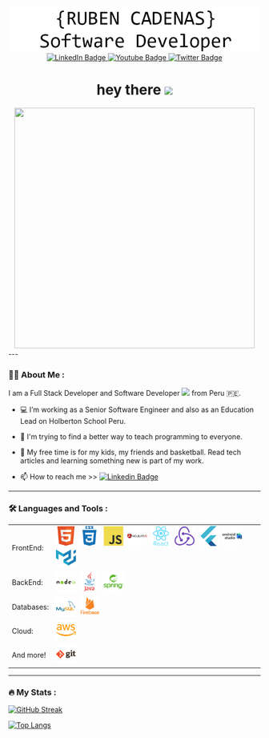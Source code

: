 <div id="header" align="center">
  <img src="https://github.com/rubencadur/rubencadur/blob/0ccbcd55f2fa4a70a3ad7f8ddc93a07996d56f8f/rubencadenas_logo.png" width="622"/>
  
  <div id="badges">
    <a href="https://www.linkedin.com/in/rubencadenas">
      <img src="https://img.shields.io/badge/LinkedIn-blue?style=for-the-badge&logo=linkedin&logoColor=white" alt="LinkedIn Badge"/>
    </a>
    <a href="https://www.youtube.com/@rubencadur">
      <img src="https://img.shields.io/badge/YouTube-red?style=for-the-badge&logo=youtube&logoColor=white" alt="Youtube Badge"/>
    </a>
    <a href="https://twitter.com/rubencadur">
      <img src="https://img.shields.io/badge/Twitter-blue?style=for-the-badge&logo=twitter&logoColor=white" alt="Twitter Badge"/>
    </a>
  </div>
  
  <h1>
    hey there
    <img src="https://media.giphy.com/media/hvRJCLFzcasrR4ia7z/giphy.gif" width="30px"/>
  </h1>
</div>
<div align="center">
  <img src="https://media.giphy.com/media/xT0Gqn9yuw8hnPGn5K/giphy.gif" width="480" height="480"/>
</div>
---

### :man_technologist: About Me :

I am a Full Stack Developer and Software Developer <img src="https://media.giphy.com/media/WUlplcMpOCEmTGBtBW/giphy.gif" width="30"> from Peru :peru:.

- :computer: I’m working as a Senior Software Engineer and also as an Education Lead on Holberton School Peru.

- :seedling: I'm trying to find a better way to teach programming to everyone.

- :jigsaw: My free time is for my kids, my friends and basketball. Read tech articles and learning something new is part of my work.

- :mailbox: How to reach me >> [![Linkedin Badge](https://img.shields.io/badge/-rubencadur-blue?style=flat&logo=Linkedin&logoColor=white)](https://www.linkedin.com/in/rubencadenas)

---

### :hammer_and_wrench: Languages and Tools :

<table>
  <tr>
    <td>FrontEnd:</td>
    <td>
      <img src="https://github.com/devicons/devicon/blob/master/icons/html5/html5-original.svg" title="HTML5" alt="HTML" width="40" height="40"/>&nbsp;
      <img src="https://github.com/devicons/devicon/blob/master/icons/css3/css3-plain-wordmark.svg"  title="CSS3" alt="CSS" width="40" height="40"/>&nbsp;
      <img src="https://github.com/devicons/devicon/blob/master/icons/javascript/javascript-original.svg" title="JavaScript" alt="JavaScript" width="40" height="40"/>&nbsp;  <!-- bootstrap/bootstrap-original-wordmark.svg -->  <img src="https://github.com/devicons/devicon/blob/master/icons/angularjs/angularjs-original-wordmark.svg" title="Angular" alt="Angular" width="40" height="40"/>&nbsp;  <img src="https://github.com/devicons/devicon/blob/master/icons/react/react-original-wordmark.svg" title="React" alt="React" width="40" height="40"/>&nbsp;  <img src="https://github.com/devicons/devicon/blob/master/icons/redux/redux-original.svg" title="Redux" alt="Redux " width="40" height="40"/>&nbsp;  <img src="https://github.com/devicons/devicon/blob/master/icons/flutter/flutter-original.svg" title="Flutter" alt="Flutter" width="40" height="40"/>&nbsp;  <img src="https://github.com/devicons/devicon/blob/master/icons/androidstudio/androidstudio-original-wordmark.svg" title="Android Studio" alt="Android Studio" width="40" height="40"/>&nbsp;  <img src="https://github.com/devicons/devicon/blob/master/icons/materialui/materialui-original.svg" title="Material UI" alt="Material UI" width="40" height="40"/>&nbsp;
    </td>
  </tr>
  <tr>
    <td>BackEnd:</td>
    <td>
      <img src="https://github.com/devicons/devicon/blob/master/icons/nodejs/nodejs-original-wordmark.svg" title="NodeJS" alt="NodeJS" width="40" height="40"/>&nbsp;  <img src="https://github.com/devicons/devicon/blob/master/icons/java/java-original-wordmark.svg" title="Java" alt="Java" width="40" height="40"/>&nbsp;  <img src="https://github.com/devicons/devicon/blob/master/icons/spring/spring-original-wordmark.svg" title="Spring" alt="Spring" width="40" height="40"/>&nbsp;  <!--   c/c-original.svg  csharp/csharp-original.svg  django/django-plain-wordmark.svg  -->
    </td>
  </tr>
  <tr>
    <td>Databases:</td>
    <td>
      <img src="https://github.com/devicons/devicon/blob/master/icons/mysql/mysql-original-wordmark.svg" title="MySQL"  alt="MySQL" width="40" height="40"/>&nbsp;
      <img src="https://github.com/devicons/devicon/blob/master/icons/firebase/firebase-plain-wordmark.svg" title="Firebase" alt="Firebase" width="40" height="40"/>&nbsp;
    </td>
  </tr>
  <tr>
    <td>Cloud:</td>
    <td>
      <img src="https://github.com/devicons/devicon/blob/master/icons/amazonwebservices/amazonwebservices-plain-wordmark.svg" title="AWS" alt="AWS" width="40" height="40"/>&nbsp;
      <!--
      azure/azure-original-wordmark.svg
      digitalocean/digitalocean-original-wordmark.svg
      -->
    </td>
  </tr>
  <tr>
    <td>And more!</td>
    <td>
      <img src="https://github.com/devicons/devicon/blob/master/icons/git/git-original-wordmark.svg" title="Git" **alt="Git" width="40" height="40"/>
      <!-- 
      bash/bash-original.svg
      apache/apache-original-wordmark.svg
      arduino/arduino-original-wordmark.svg
      bitbucket/bitbucket-original-wordmark.svg
      chrome/chrome-original-wordmark.svg
      composer/composer-original.svg
      debian/debian-original-wordmark.svg
      docker/docker-original-wordmark.svg
      dot-net/dot-net-original-wordmark.svg
      dotnetcore/dotnetcore-original.svg
      express/express-original-wordmark.svg
      facebook/facebook-original.svg
      filezilla/filezilla-plain-wordmark.svg
      firefox/firefox-original-wordmark.svg
      flask/flask-original-wordmark.svg
      gcc/gcc-original.svg
      github/github-original-wordmark.svg
      godot/godot-original-wordmark.svg
      google/google-original-wordmark.svg
      googlecloud/googlecloud-original-wordmark.svg
      graphql/graphql-plain-wordmark.svg
      heroku/heroku-original-wordmark.svg
      ionic/ionic-original-wordmark.svg
      jenkins/jenkins-line.svg
      jira/jira-original-wordmark.svg
      jquery/jquery-original-wordmark.svg
      kotlin/kotlin-original-wordmark.svg
      kubernetes/kubernetes-plain-wordmark.svg
      laravel/laravel-plain-wordmark.svg
      linux/linux-original.svg
      markdown/markdown-original.svg	
      microsoftsqlserver/microsoftsqlserver-plain-wordmark.svg
      mongodb/mongodb-original-wordmark.svg
      msdos/msdos-original.svg
      nextjs/nextjs-original-wordmark.svg
      nginx/nginx-original.svg
      npm/npm-original-wordmark.svg
      nuget/nuget-original-wordmark.svg
      numpy/numpy-original-wordmark.svg
      pandas/pandas-original-wordmark.svg
      php/php-original.svg
      postgresql/postgresql-original-wordmark.svg
      putty/putty-original.svg
      python/python-original-wordmark.svg
      redis/redis-original-wordmark.svg
      selenium/selenium-original.svg
      sqlalchemy/sqlalchemy-original-wordmark.svg
      sqlite/sqlite-original-wordmark.svg
      ssh/ssh-original-wordmark.svg
      symfony/symfony-original-wordmark.svg
      typescript/typescript-original.svg
      ubuntu/ubuntu-plain-wordmark.svg
      unity/unity-original-wordmark.svg
      uwsgi/uwsgi-original.svg
      vagrant/vagrant-original-wordmark.svg
      vim/vim-original.svg
      visualstudio/visualstudio-plain-wordmark.svg
      vscode/vscode-original-wordmark.svg
      vuejs/vuejs-original-wordmark.svg
      -->
    </td>
  </tr>
</table>

---

### :fire: My Stats :

[![GitHub Streak](http://github-readme-streak-stats.herokuapp.com?user=rubencadur)](https://git.io/streak-stats)

[![Top Langs](https://github-readme-stats.vercel.app/api/top-langs/?username=rubencadur&layout=compact&theme=default )](https://github.com/anuraghazra/github-readme-stats)

